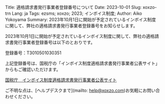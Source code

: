 Title: 適格請求書発行事業者登録番号について
Date: 2023-10-01
Slug: xoxzo-trn
Lang: ja
Tags: ezsms; xoxzo; 2023; インボイス制度;
Author: Aiko Yokoyama
Summary: 2023年10月1日に開始が予定されているインボイス制度に関して、弊社の適格請求書発行事業者登録番号をお知らせします。

2023年10月1日に開始が予定されているインボイス制度に関して、弊社の適格請求書発行事業者登録番号は以下のとおりです。

登録番号：T3010501030351

上記登録番号は、国税庁の「インボイス制度適格請求書発行事業者公表サイト」からもご確認いただけます。

[国税庁　インボイス制度適格請求書発行事業者公表サイト](https://www.invoice-kohyo.nta.go.jp/regno-search/detail?selRegNo=3010501030351)


ご不明な点は、[ヘルプデスクまで](mailto: help@xoxzo.com)お気軽にお問い合わせください。